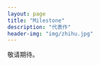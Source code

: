```yaml
---
layout: page
title: "Milestone"
description: "代表作"
header-img: "img/zhihu.jpg"
---
```


敬请期待。







